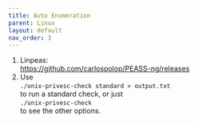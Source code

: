 ```yaml
---
title: Auto Enumeration
parent: Linux
layout: default
nav_order: 3
---
```


1. Linpeas:\
   https://github.com/carlospolop/PEASS-ng/releases
2. Use\
   `./unix-privesc-check standard > output.txt`\
   to run a standard check, or just\
   `./unix-privesc-check`\
   to see the other options.